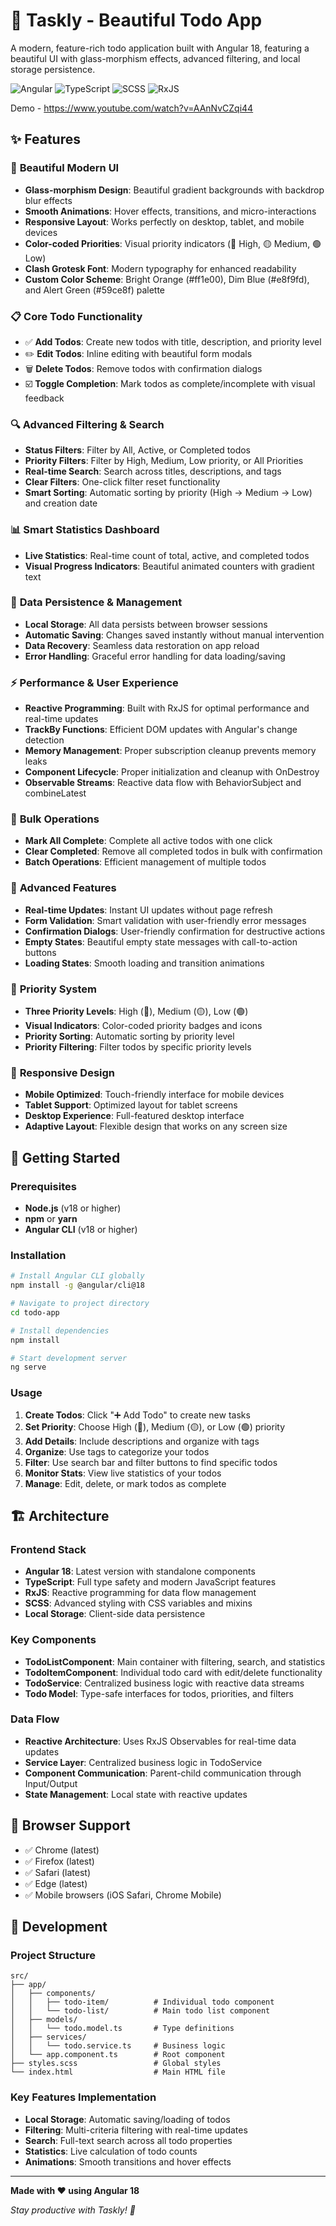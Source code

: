 # 📝 Taskly - Beautiful Todo App

A modern, feature-rich todo application built with Angular 18, featuring a beautiful UI with glass-morphism effects, advanced filtering, and local storage persistence.

![Angular](https://img.shields.io/badge/Angular-18-red.svg)
![TypeScript](https://img.shields.io/badge/TypeScript-5.0-blue.svg)
![SCSS](https://img.shields.io/badge/SCSS-Styling-pink.svg)
![RxJS](https://img.shields.io/badge/RxJS-Reactive%20Programming-purple.svg)

Demo - https://www.youtube.com/watch?v=AAnNvCZqi44

## ✨ Features

### 🎨 **Beautiful Modern UI**
- **Glass-morphism Design**: Beautiful gradient backgrounds with backdrop blur effects
- **Smooth Animations**: Hover effects, transitions, and micro-interactions
- **Responsive Layout**: Works perfectly on desktop, tablet, and mobile devices
- **Color-coded Priorities**: Visual priority indicators (🔴 High, 🟡 Medium, 🟢 Low)
- **Clash Grotesk Font**: Modern typography for enhanced readability
- **Custom Color Scheme**: Bright Orange (#ff1e00), Dim Blue (#e8f9fd), and Alert Green (#59ce8f) palette

### 📋 **Core Todo Functionality**
- ✅ **Add Todos**: Create new todos with title, description, and priority level
- ✏️ **Edit Todos**: Inline editing with beautiful form modals
- 🗑️ **Delete Todos**: Remove todos with confirmation dialogs
- ☑️ **Toggle Completion**: Mark todos as complete/incomplete with visual feedback

### 🔍 **Advanced Filtering & Search**
- **Status Filters**: Filter by All, Active, or Completed todos
- **Priority Filters**: Filter by High, Medium, Low priority, or All Priorities
- **Real-time Search**: Search across titles, descriptions, and tags
- **Clear Filters**: One-click filter reset functionality
- **Smart Sorting**: Automatic sorting by priority (High → Medium → Low) and creation date

### 📊 **Smart Statistics Dashboard**
- **Live Statistics**: Real-time count of total, active, and completed todos
- **Visual Progress Indicators**: Beautiful animated counters with gradient text

### 💾 **Data Persistence & Management**
- **Local Storage**: All data persists between browser sessions
- **Automatic Saving**: Changes saved instantly without manual intervention
- **Data Recovery**: Seamless data restoration on app reload
- **Error Handling**: Graceful error handling for data loading/saving

### ⚡ **Performance & User Experience**
- **Reactive Programming**: Built with RxJS for optimal performance and real-time updates
- **TrackBy Functions**: Efficient DOM updates with Angular's change detection
- **Memory Management**: Proper subscription cleanup prevents memory leaks
- **Component Lifecycle**: Proper initialization and cleanup with OnDestroy
- **Observable Streams**: Reactive data flow with BehaviorSubject and combineLatest

### 🎯 **Bulk Operations**
- **Mark All Complete**: Complete all active todos with one click
- **Clear Completed**: Remove all completed todos in bulk with confirmation
- **Batch Operations**: Efficient management of multiple todos

### 🔧 **Advanced Features**
- **Real-time Updates**: Instant UI updates without page refresh
- **Form Validation**: Smart validation with user-friendly error messages
- **Confirmation Dialogs**: User-friendly confirmation for destructive actions
- **Empty States**: Beautiful empty state messages with call-to-action buttons
- **Loading States**: Smooth loading and transition animations

### 🎨 **Priority System**
- **Three Priority Levels**: High (🔴), Medium (🟡), Low (🟢)
- **Visual Indicators**: Color-coded priority badges and icons
- **Priority Sorting**: Automatic sorting by priority level
- **Priority Filtering**: Filter todos by specific priority levels

### 📱 **Responsive Design**
- **Mobile Optimized**: Touch-friendly interface for mobile devices
- **Tablet Support**: Optimized layout for tablet screens
- **Desktop Experience**: Full-featured desktop interface
- **Adaptive Layout**: Flexible design that works on any screen size

## 🚀 Getting Started

### Prerequisites
- **Node.js** (v18 or higher)
- **npm** or **yarn**
- **Angular CLI** (v18 or higher)

### Installation
```bash
# Install Angular CLI globally
npm install -g @angular/cli@18

# Navigate to project directory
cd todo-app

# Install dependencies
npm install

# Start development server
ng serve
```

### Usage
1. **Create Todos**: Click "➕ Add Todo" to create new tasks
2. **Set Priority**: Choose High (🔴), Medium (🟡), or Low (🟢) priority
3. **Add Details**: Include descriptions and organize with tags
4. **Organize**: Use tags to categorize your todos
5. **Filter**: Use search bar and filter buttons to find specific todos
6. **Monitor Stats**: View live statistics of your todos
7. **Manage**: Edit, delete, or mark todos as complete

## 🏗️ Architecture

### **Frontend Stack**
- **Angular 18**: Latest version with standalone components
- **TypeScript**: Full type safety and modern JavaScript features
- **RxJS**: Reactive programming for data flow management
- **SCSS**: Advanced styling with CSS variables and mixins
- **Local Storage**: Client-side data persistence

### **Key Components**
- **TodoListComponent**: Main container with filtering, search, and statistics
- **TodoItemComponent**: Individual todo card with edit/delete functionality
- **TodoService**: Centralized business logic with reactive data streams
- **Todo Model**: Type-safe interfaces for todos, priorities, and filters

### **Data Flow**
- **Reactive Architecture**: Uses RxJS Observables for real-time data updates
- **Service Layer**: Centralized business logic in TodoService
- **Component Communication**: Parent-child communication through Input/Output
- **State Management**: Local state with reactive updates

## 📱 Browser Support

- ✅ Chrome (latest)
- ✅ Firefox (latest)
- ✅ Safari (latest)
- ✅ Edge (latest)
- ✅ Mobile browsers (iOS Safari, Chrome Mobile)

## 🔧 Development

### **Project Structure**
```
src/
├── app/
│   ├── components/
│   │   ├── todo-item/          # Individual todo component
│   │   └── todo-list/          # Main todo list component
│   ├── models/
│   │   └── todo.model.ts       # Type definitions
│   ├── services/
│   │   └── todo.service.ts     # Business logic
│   └── app.component.ts        # Root component
├── styles.scss                 # Global styles
└── index.html                  # Main HTML file
```

### **Key Features Implementation**
- **Local Storage**: Automatic saving/loading of todos
- **Filtering**: Multi-criteria filtering with real-time updates
- **Search**: Full-text search across all todo properties
- **Statistics**: Live calculation of todo counts
- **Animations**: Smooth transitions and hover effects

---

**Made with ❤️ using Angular 18**

*Stay productive with Taskly! 🎉*
